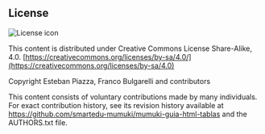 ## License
![License icon](https://licensebuttons.net/l/by-sa/3.0/88x31.png)

This content is distributed under Creative Commons License Share-Alike, 4.0. [https://creativecommons.org/licenses/by-sa/4.0/](https://creativecommons.org/licenses/by-sa/4.0)

Copyright Esteban Piazza, Franco Bulgarelli and contributors

This content consists of voluntary contributions made by many
individuals. For exact contribution history, see its revision history
available at https://github.com/smartedu-mumuki/mumuki-guia-html-tablas and the AUTHORS.txt file.

